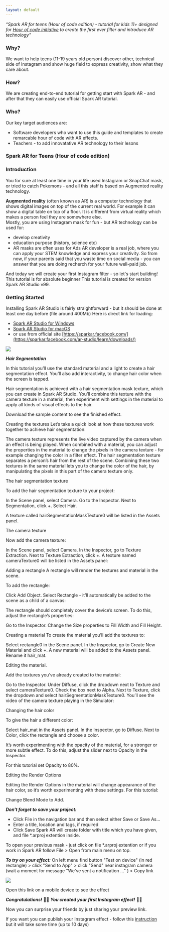 ```yaml
---
layout: default
---
```


_“Spark AR for teens (Hour of code edition)  - tutorial for kids 11+ designed for [Hour of code initiative](http://code.org/learn) to create the first ever filter and introduce AR technology”_

### Why?

We want to help teens (11-19 years old person) discover other, technical side of Instagram and show huge field to express creativity, show what they care about. 

### How?

We are creating end-to-end tutorial for getting start with Spark AR - and after that they can easily use official Spark AR tutorial.


### Who?

Our key target audiences are:

* Software developers who want to use this guide and templates to create remarcable hour of code with AR effects.  
* Teachers - to add innovatative AR technology to their lesons



### Spark AR for 	Teens (Hour of code edition)  
 
### Introduction 
You for sure at least one time in your life used Instagram or SnapChat mask, or tried to catch Pokemons - and all this staff is based on Augmented reality technology. 

**Augmented reality** (often known as AR) is a computer technology that shows digital images on top of the current real world. For example it can show a digital table on top of a floor. It is different from virtual reality which makes a person feel they are somewhere else.  
Mostly, you are using Instagram mask for fun - but AR technology can be used for: 
- develop creativity 
- education purpose (history, science etc) 
- AR masks are often uses for Ads 
AR developer is a real job, where you can apply your STEM knowledge and express your creativity. 
So from now, if your parents said that you waste time on social media - you can answer that you are doing recherch for your future well-paid job. 

And today we will create your first Instagram filter - so let's start building! 
This tutorial is for absolute beginner 
This tutorial is created for version Spark AR Studio v99. 
 

### Getting Started

Installing Spark AR Studio  is fairly straightforward - but it should be done at least one day before 
(file around 400Mb) 
Here is direct link for loading:

- [Spark AR Studio for Windows](https://www.facebook.com/sparkarwindows/download)
- [Spark AR Studio for macOS](https://www.facebook.com/sparkarmacos/download) 
- or use from official site [https://sparkar.facebook.com/](https://sparkar.facebook.com/ar-studio/learn/downloads/)

<img src="{{site.url}}/images/image1.png" style="display: block; margin: auto;" /> 

***Hair Segmentation***


In this tutorial you’ll use the standard material and a light to create a hair segmentation effect. You’ll also add interactivity, to change hair color when the screen is tapped.

Hair segmentation is achieved with a hair segmentation mask texture, which you can create in Spark AR Studio. You’ll combine this texture with the camera texture in a material, then experiment with settings in the material to apply all kinds of visual effects to the hair.

Download the sample content to see the finished effect.

Creating the textures
Let’s take a quick look at how these textures work together to achieve hair segmentation:

The camera texture represents the live video captured by the camera when an effect is being played. When combined with a material, you can adjust the properties in the material to change the pixels in the camera texture - for example changing the color in a filter effect.
The hair segmentation texture separates a person’s hair from the rest of the scene.
Combining these two textures in the same material lets you to change the color of the hair, by manipulating the pixels in this part of the camera texture only.

The hair segmentation texture

To add the hair segmentation texture to your project:

In the Scene panel, select Camera.
Go to the Inspector.
Next to Segmentation, click +.
Select Hair.


A texture called hairSegmentationMaskTexture0 will be listed in the Assets panel.

The camera texture

Now add the camera texture:

In the Scene panel, select Camera.
In the Inspector, go to Texture Extraction.
Next to Texture Extraction, click +.
A texture named cameraTexture0 will be listed in the Assets panel:



Adding a rectangle
A rectangle will render the textures and material in the scene.

To add the rectangle:

Click Add Object.
Select Rectangle - it’ll automatically be added to the scene as a child of a canvas:


The rectangle should completely cover the device’s screen. To do this, adjust the rectangle’s properties:

Go to the Inspector.
Change the Size properties to Fill Width and Fill Height.


Creating a material
To create the material you’ll add the textures to:

Select rectangle0 in the Scene panel.
In the Inspector, go to Create New Material and click +.
A new material will be added to the Assets panel. Rename it hair_mat.



Editing the material.

Add the textures you’ve already created to the material:

Go to the Inspector.
Under Diffuse, click the dropdown next to Texture and select cameraTexture0.
Check the box next to Alpha.
Next to Texture, click the dropdown and select hairSegmentationMaskTexture0.
You’ll see the video of the camera texture playing in the Simulator:



Changing the hair color

To give the hair a different color:

Select hair_mat in the Assets panel.
In the Inspector, go to Diffuse.
Next to Color, click the rectangle and choose a color.


It’s worth experimenting with the opacity of the material, for a stronger or more subtle effect. To do this, adjust the slider next to Opacity in the Inspector.



For this tutorial set Opacity to 80%.

Editing the Render Options

Editing the Render Options in the material will change appearance of the hair color, so it’s worth experimenting with these settings. For this tutorial:

Change Blend Mode to Add.




***Don't forget to save your project:***

- Click File in the navigation bar and then select either Save or Save As...
- Enter a title, location and tags, if required
- Click Save 
Spark AR will create folder with title which you have given, and file *.arproj extention inside. 

To open your previous mask - just click on file *.arproj extention or if you work in Spark AR follow File > Open from main menu on top. 

***To try on your effect:*** 
On left menu find button "Test on device" (in red rectangle) > click "Send to App" > click "Send" near instagram camera (wait a moment for message "We've sent a notification ..." ) > Copy link  

<img src="{{site.url}}/images/image2.png" style="display: block; margin: auto;" /> 

Open this link on a mobile device to see the effect

***Congratulations!***
🎉🎊 ***You created your first Instagram effect!***  🎊🎉 

 
Now you  can surprise your friends by just sharing your preview link.

If you want you can publish your Instagram effect - follow this [instruction](https://sparkar.facebook.com/ar-studio/learn/publishing/publishing-your-spark-ar-effect/)  but it will take some time (up to 10 days)  




